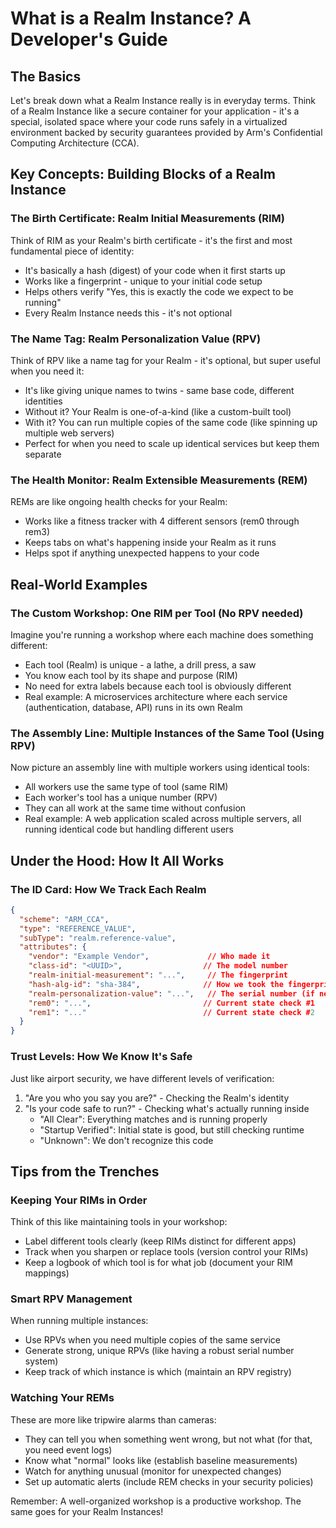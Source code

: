 # What is a Realm Instance? A Developer's Guide

## The Basics

Let's break down what a Realm Instance really is in everyday terms. Think of a Realm Instance like a secure container for your application - it's a special, isolated space where your code runs safely in a virtualized environment backed by security guarantees provided by Arm's Confidential Computing Architecture (CCA).

## Key Concepts: Building Blocks of a Realm Instance

### The Birth Certificate: Realm Initial Measurements (RIM)

Think of RIM as your Realm's birth certificate - it's the first and most fundamental piece of identity:
- It's basically a hash (digest) of your code when it first starts up
- Works like a fingerprint - unique to your initial code setup
- Helps others verify "Yes, this is exactly the code we expect to be running"
- Every Realm Instance needs this - it's not optional

### The Name Tag: Realm Personalization Value (RPV)

Think of RPV like a name tag for your Realm - it's optional, but super useful when you need it:
- It's like giving unique names to twins - same base code, different identities
- Without it? Your Realm is one-of-a-kind (like a custom-built tool)
- With it? You can run multiple copies of the same code (like spinning up multiple web servers)
- Perfect for when you need to scale up identical services but keep them separate

### The Health Monitor: Realm Extensible Measurements (REM)

REMs are like ongoing health checks for your Realm:
- Works like a fitness tracker with 4 different sensors (rem0 through rem3)
- Keeps tabs on what's happening inside your Realm as it runs
- Helps spot if anything unexpected happens to your code

## Real-World Examples

### The Custom Workshop: One RIM per Tool (No RPV needed)

Imagine you're running a workshop where each machine does something different:
- Each tool (Realm) is unique - a lathe, a drill press, a saw
- You know each tool by its shape and purpose (RIM)
- No need for extra labels because each tool is obviously different
- Real example: A microservices architecture where each service (authentication, database, API) runs in its own Realm

### The Assembly Line: Multiple Instances of the Same Tool (Using RPV)

Now picture an assembly line with multiple workers using identical tools:
- All workers use the same type of tool (same RIM)
- Each worker's tool has a unique number (RPV)
- They can all work at the same time without confusion
- Real example: A web application scaled across multiple servers, all running identical code but handling different users

## Under the Hood: How It All Works

### The ID Card: How We Track Each Realm
```json
{
  "scheme": "ARM_CCA",
  "type": "REFERENCE_VALUE",
  "subType": "realm.reference-value",
  "attributes": {
    "vendor": "Example Vendor",             // Who made it
    "class-id": "<UUID>",                  // The model number
    "realm-initial-measurement": "...",     // The fingerprint
    "hash-alg-id": "sha-384",              // How we took the fingerprint
    "realm-personalization-value": "...",   // The serial number (if needed)
    "rem0": "...",                         // Current state check #1
    "rem1": "..."                          // Current state check #2
  }
}
```

### Trust Levels: How We Know It's Safe

Just like airport security, we have different levels of verification:
1. "Are you who you say you are?" - Checking the Realm's identity
2. "Is your code safe to run?" - Checking what's actually running inside
   - "All Clear": Everything matches and is running properly
   - "Startup Verified": Initial state is good, but still checking runtime
   - "Unknown": We don't recognize this code

## Tips from the Trenches

### Keeping Your RIMs in Order
Think of this like maintaining tools in your workshop:
- Label different tools clearly (keep RIMs distinct for different apps)
- Track when you sharpen or replace tools (version control your RIMs)
- Keep a logbook of which tool is for what job (document your RIM mappings)

### Smart RPV Management
When running multiple instances:
- Use RPVs when you need multiple copies of the same service
- Generate strong, unique RPVs (like having a robust serial number system)
- Keep track of which instance is which (maintain an RPV registry)

### Watching Your REMs
These are more like tripwire alarms than cameras:
- They can tell you when something went wrong, but not what (for that, you need event logs)
- Know what "normal" looks like (establish baseline measurements)
- Watch for anything unusual (monitor for unexpected changes)
- Set up automatic alerts (include REM checks in your security policies)

Remember: A well-organized workshop is a productive workshop. The same goes for your Realm Instances!